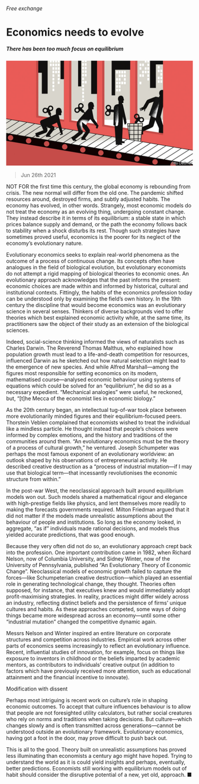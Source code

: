 ###### Free exchange

# Economics needs to evolve 

##### There has been too much focus on equilibrium 

![image](images/20210626_FND000_0.jpg) 

> Jun 26th 2021 

NOT FOR the first time this century, the global economy is rebounding from crisis. The new normal will differ from the old one. The pandemic shifted resources around, destroyed firms, and subtly adjusted habits. The economy has evolved, in other words. Strangely, most economic models do not treat the economy as an evolving thing, undergoing constant change. They instead describe it in terms of its equilibrium: a stable state in which prices balance supply and demand, or the path the economy follows back to stability when a shock disturbs its rest. Though such strategies have sometimes proved useful, economics is the poorer for its neglect of the economy’s evolutionary nature.

Evolutionary economics seeks to explain real-world phenomena as the outcome of a process of continuous change. Its concepts often have analogues in the field of biological evolution, but evolutionary economists do not attempt a rigid mapping of biological theories to economic ones. An evolutionary approach acknowledges that the past informs the present: economic choices are made within and informed by historical, cultural and institutional contexts. Fittingly, the habits of the economics profession today can be understood only by examining the field’s own history. In the 19th century the discipline that would become economics was an evolutionary science in several senses. Thinkers of diverse backgrounds vied to offer theories which best explained economic activity while, at the same time, its practitioners saw the object of their study as an extension of the biological sciences.


Indeed, social-science thinking informed the views of naturalists such as Charles Darwin. The Reverend Thomas Malthus, who explained how population growth must lead to a life-and-death competition for resources, influenced Darwin as he sketched out how natural selection might lead to the emergence of new species. And while Alfred Marshall—among the figures most responsible for setting economics on its modern, mathematised course—analysed economic behaviour using systems of equations which could be solved for an “equilibrium”, he did so as a necessary expedient. “Mechanical analogies” were useful, he reckoned, but, “[t]he Mecca of the economist lies in economic biology.”

As the 20th century began, an intellectual tug-of-war took place between more evolutionarily minded figures and their equilibrium-focused peers. Thorstein Veblen complained that economists wished to treat the individual like a mindless particle. He thought instead that people’s choices were informed by complex emotions, and the history and traditions of the communities around them. “An evolutionary economics must be the theory of a process of cultural growth,” he ventured. Joseph Schumpeter was perhaps the most famous exponent of an evolutionary worldview: an outlook shaped by his observations of entrepreneurial activity. He described creative destruction as a “process of industrial mutation—if I may use that biological term—that incessantly revolutionises the economic structure from within.”

In the post-war West, the neoclassical approach built around equilibrium models won out. Such models shared a mathematical rigour and elegance with high-prestige fields like physics, and lent themselves more readily to making the forecasts governments required. Milton Friedman argued that it did not matter if the models made unrealistic assumptions about the behaviour of people and institutions. So long as the economy looked, in aggregate, “as if” individuals made rational decisions, and models thus yielded accurate predictions, that was good enough.

Because they very often did not do so, an evolutionary approach crept back into the profession. One important contribution came in 1982, when Richard Nelson, now of Columbia University, and Sidney Winter, now of the University of Pennsylvania, published “An Evolutionary Theory of Economic Change”. Neoclassical models of economic growth failed to capture the forces—like Schumpeterian creative destruction—which played an essential role in generating technological change, they thought. Theories often supposed, for instance, that executives knew and would immediately adopt profit-maximising strategies. In reality, practices might differ widely across an industry, reflecting distinct beliefs and the persistence of firms’ unique cultures and habits. As these approaches competed, some ways of doing things became more widespread across an economy—until some other “industrial mutation” changed the competitive dynamic again.

Messrs Nelson and Winter inspired an entire literature on corporate structures and competition across industries. Empirical work across other parts of economics seems increasingly to reflect an evolutionary influence. Recent, influential studies of innovation, for example, focus on things like exposure to inventors in childhood or the beliefs imparted by academic mentors, as contributors to individuals’ creative output (in addition to factors which have previously received more attention, such as educational attainment and the financial incentive to innovate).

Modification with dissent

Perhaps most intriguing is recent work on culture’s role in shaping economic outcomes. To accept that culture influences behaviour is to allow that people are not foresighted utility calculators, but rather social creatures who rely on norms and traditions when taking decisions. But culture—which changes slowly and is often transmitted across generations—cannot be understood outside an evolutionary framework. Evolutionary economics, having got a foot in the door, may prove difficult to push back out.

This is all to the good. Theory built on unrealistic assumptions has proved less illuminating than economists a century ago might have hoped. Trying to understand the world as it is could yield insights and perhaps, eventually, better predictions. Economists still working with equilibrium models out of habit should consider the disruptive potential of a new, yet old, approach. ■

